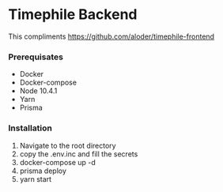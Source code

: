 # Timephile Backend

This compliments https://github.com/aloder/timephile-frontend

### Prerequisates
* Docker
* Docker-compose
* Node 10.4.1
* Yarn
* Prisma

### Installation
1. Navigate to the root directory
2. copy the .env.inc and fill the secrets
3. docker-compose up -d
4. prisma deploy
5. yarn start